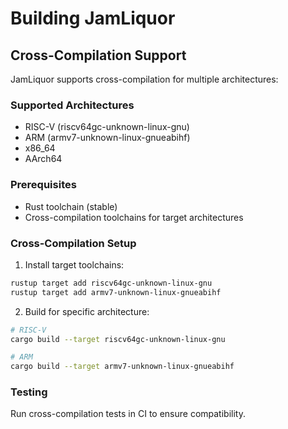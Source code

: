 # Building JamLiquor

## Cross-Compilation Support

JamLiquor supports cross-compilation for multiple architectures:

### Supported Architectures
- RISC-V (riscv64gc-unknown-linux-gnu)
- ARM (armv7-unknown-linux-gnueabihf)
- x86_64
- AArch64

### Prerequisites
- Rust toolchain (stable)
- Cross-compilation toolchains for target architectures

### Cross-Compilation Setup

1. Install target toolchains:
```bash
rustup target add riscv64gc-unknown-linux-gnu
rustup target add armv7-unknown-linux-gnueabihf
```

2. Build for specific architecture:
```bash
# RISC-V
cargo build --target riscv64gc-unknown-linux-gnu

# ARM
cargo build --target armv7-unknown-linux-gnueabihf
```

### Testing
Run cross-compilation tests in CI to ensure compatibility.

